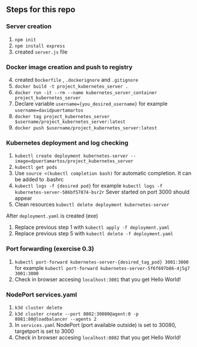 ## Steps for this repo

### Server creation
1. `npm init`
2. `npm install express`
3. created `server.js` file

### Docker image creation and push to registry

4. created `Dockerfile` , `.dockerignore` and `.gitignore`
5. `docker build -t project_kubernetes_server .`
6. `docker run -it --rm --name kubernetes_server_container project_kubernetes_server`
7. Declare variable `username={you_desired_username}` for example `username=davidpuertamartos`
7. `docker tag project_kubernetes_server $username/project_kubernetes_server:latest`
8. `docker push $username/project_kubernetes_server:latest`

### Kubernetes deployment and log checking
1. `kubectl create deployment kubernetes-server --image=dpuertamartos/project_kubernetes_server`
2. `kubectl get pods`
3. Use `source <(kubectl completion bash)` for automatic completion. It can be added to .bashrc
4. `kubectl logs -f {desired pod}` for example `kubectl logs -f kubernetes-server-586bf57874-bsr2r` Sever started on port 3000 should appear
5. Clean resources `kubectl delete deployment kubernetes-server`

After `deployment.yaml` is created (exe)

1. Replace previous step 1 with `kubectl apply -f deployment.yaml`
2. Replace previous step 5 with `kubectl delete -f deployment.yaml`

### Port forwarding (exercise 0.3)

1. `kubectl port-forward kubernetes-server-{desired_tag_pod} 3001:3000` for example `kubectl port-forward kubernetes-server-5f6f697b86-4j5g7 3001:3000`
2. Check in browser accesing `localhost:3001` that you get Hello World!

### NodePort services.yaml

1. `k3d cluster delete`
2. `k3d cluster create --port 8082:30080@agent:0 -p 8081:80@loadbalancer --agents 2`
3. In `services.yaml` NodePort (port available outside) is set to 30080, targetport is set to 3000
4. Check in browser accesing `localhost:8082` that you get Hello World!


